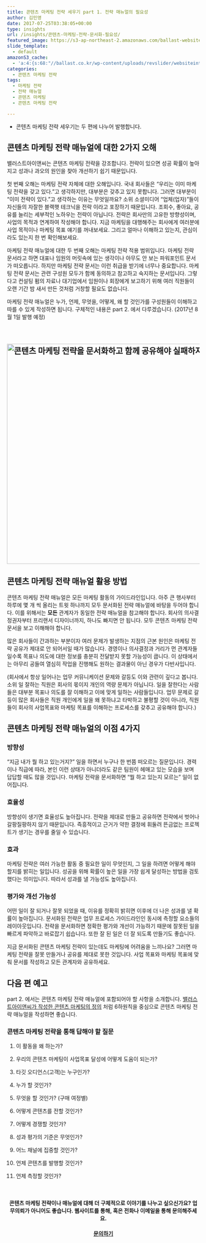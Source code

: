 ```yaml
---
title: 콘텐츠 마케팅 전략 세우기 part 1. 전략 매뉴얼의 필요성
author: 김민영
date: 2017-07-25T03:38:05+00:00
type: insights
url: /insights/콘텐츠-마케팅-전략-문서화-필요성/
featured_image: https://s3-ap-northeast-2.amazonaws.com/ballast-website-images/wp-content/uploads/2017/09/15110147/deskbg.jpg
slide_template:
  - default
amazonS3_cache:
  - 'a:4:{s:68:"//ballast.co.kr/wp-content/uploads/revslider/websiteintro/deskbg.jpg";i:51434;s:77:"//ballast.co.kr/wp-content/uploads/revslider/websiteintro/deskbg-1024x576.jpg";i:51434;s:103:"//s3-ap-northeast-2.amazonaws.com/ballast-website-images/wp-content/uploads/2017/09/15110147/deskbg.jpg";i:51434;s:112:"//s3-ap-northeast-2.amazonaws.com/ballast-website-images/wp-content/uploads/2017/09/15110147/deskbg-1024x576.jpg";i:51434;}'
categories:
  - 콘텐츠 마케팅 전략
tags:
  - 마케팅 전략
  - 전략 매뉴얼
  - 콘텐츠 마케팅
  - 콘텐츠 마케팅 전략

---
```

* 콘텐츠 마케팅 전략 세우기는 두 편에 나누어 발행합니다.

## 콘텐츠 마케팅 전략 매뉴얼에 대한 2가지 오해

밸러스트아이앤씨는 콘텐츠 마케팅 전략을 강조합니다. 전략이 있으면 성공 확률이 높아지고 성과나 과오의 원인을 찾아 개선하기 쉽기 때문입니다.

첫 번째 오해는 마케팅 전략 자체에 대한 오해입니다. 국내 회사들은 &#8220;우리는 이미 마케팅 전략을 갖고 있다.&#8221;고 생각하지만, 대부분은 갖추고 있지 못합니다. 그러면 대부분이 &#8220;이미 전략이 있다.&#8221;고 생각하는 이유는 무엇일까요? 소위 소셜미디어 &#8220;업체(업자)&#8221;들이 자신들의 자잘한 블랙햇 테크닉을 전략 이라고 포장하기 때문입니다. 조회수, 좋아요, 공유를 늘리는 세부적인 노하우는 전략이 아닙니다. 전략은 회사만의 고유한 방향성이며, 사업의 목적과 연계하여 작성해야 합니다. 지금 마케팅을 대행해주는 회사에게 여러분에 사업 목적이나 마케팅 목표 얘기를 꺼내보세요. 그리고 얼마나 이해하고 있는지, 관심이라도 있는지 한 번 확인해보세요.

마케팅 전략 매뉴얼에 대한 두 번째 오해는 마케팅 전략 적용 범위입니다. 마케팅 전략 문서라고 하면 대표나 임원의 머릿속에 있는 생각이나 아무도 안 보는 파워포인트 문서가 떠오릅니다. 하지만 마케팅 전략 문서는 이런 취급을 받기에 너무나 중요합니다. 마케팅 전략 문서는 관련 구성원 모두가 함께 동의하고 참고하고 숙지하는 문서입니다. 그렇다고 컨설팅 펌의 자료나 대기업에서 임원이나 회장에게 보고하기 위해 여러 직원들이 오랜 기간 밤 새서 만든 것처럼 거창할 필요도 없습니다.

마케팅 전략 매뉴얼은 누가, 언제, 무엇을, 어떻게, 왜 할 것인가를 구성원들이 이해하고 따를 수 있게 작성하면 됩니다. 구체적인 내용은 part 2. 에서 다루겠습니다. (2017년 8월 1일 발행 예정)

&nbsp;

## <img class="alignnone wp-image-51434 size-large" src="http://ballast.co.kr/wp-content/uploads/revslider/websiteintro/deskbg-1024x576.jpg" alt="콘텐츠 마케팅 전략을 문서화하고 함께 공유해야 실패하지 않습니다. " width="1024" height="576" srcset="https://s3-ap-northeast-2.amazonaws.com/ballast-website-images/wp-content/uploads/2017/09/15110147/deskbg-1024x576.jpg 1024w, https://s3-ap-northeast-2.amazonaws.com/ballast-website-images/wp-content/uploads/2017/09/15110147/deskbg-300x169.jpg 300w, https://s3-ap-northeast-2.amazonaws.com/ballast-website-images/wp-content/uploads/2017/09/15110147/deskbg-768x432.jpg 768w, https://s3-ap-northeast-2.amazonaws.com/ballast-website-images/wp-content/uploads/2017/09/15110147/deskbg.jpg 1500w" sizes="(max-width: 1024px) 100vw, 1024px" />

## 콘텐츠 마케팅 전략 매뉴얼 활용 방법

콘텐츠 마케팅 전략 매뉴얼은 모든 마케팅 활동의 가이드라인입니다. 아주 큰 행사부터 하루에 몇 개 씩 올리는 트윗 하나까지 모두 문서화된 전략 매뉴얼에 바탕을 두어야 합니다. 이를 위해서는 **모든** 관계자가 동일한 전략 매뉴얼을 참고해야 합니다. 회사의 의사결정권자부터 프리랜서 디자이너까지, 하나도 빠지면 안 됩니다. 모두 콘텐츠 마케팅 전략 문서을 보고 이해해야 합니다.
  
많은 회사들이 간과하는 부분이자 여러 문제가 발생하는 지점의 근본 원인은 마케팅 전략 공유가 제대로 안 되어서일 때가 많습니다. 경영이나 의사결정과 거리가 먼 관계자들일수록 목표나 의도에 대한 정보를 충분히 전달받지 못할 가능성이 큽니다. 이 상태에서는 아무리 공들여 열심히 작업을 진행해도 원하는 결과물이 아닌 경우가 다반사입니다.
  
(회사에서 항상 일어나는 업무 커뮤니케이션 문제와 갈등도 이와 관련이 깊다고 봅니다. 소위 일 잘하는 직원은 회사의 몫이지 개인의 역량 문제가 아닙니다. 일을 잘한다는 사람들은 대부분 목표나 의도를 잘 이해하고 이에 맞게 일하는 사람들입니다. 업무 문제로 갈등이 많은 회사들은 직원 개인에게 일을 왜 못하냐고 타박하고 불평할 것이 아니라, 직원들이 회사의 사업목표와 마케팅 목표를 이해하는 프로세스를 갖추고 공유해야 합니다.)

## 콘텐츠 마케팅 전략 매뉴얼의 이점 4가지

### 방향성

“지금 내가 뭘 하고 있는거지?” 일을 하면서 누구나 한 번쯤 떠오르는 질문입니다. 경력이나 직급에 따라, 본인 이런 상태가 아니더라도 같은 팀원이 헤매고 있는 모습을 보며 답답할 때도 많을 것입니다. 마케팅 전략을 문서화하면 “뭘 하고 있는지 모르는” 일이 없어집니다.

### 효율성

방향성이 생기면 효율성도 높아집니다. 전략을 제대로 만들고 공유하면 전략에서 벗어나 갈팡질팡하지 않기 때문입니다. 즉흥적이고 근거가 약한 결정에 휘둘려 뜬금없는 프로젝트가 생기는 경우를 줄일 수 있습니다.

### 효과

마케팅 전략은 여러 가능한 활동 중 필요한 일이 무엇인지, 그 일을 하려면 어떻게 해야할지를 밝히는 일입니다. 성공을 위해 확률이 높은 일을 가장 쉽게 달성하는 방법을 검토했다는 의미입니다. 따라서 성과를 낼 가능성도 높아집니다.

### 평가와 개선 가능성

어떤 일이 잘 되거나 잘못 되었을 때, 이유를 정확히 밝히면 이후에 더 나은 성과를 낼 확률이 높아집니다. 문서화된 전략은 업무 프로세스 가이드라인인 동시에 측정할 요소들의 레이아웃입니다. 전략을 문서화하면 정확한 평가와 개선이 가능하기 때문에 잘못된 일을 빠르게 파악하고 바로잡기 쉽습니다. 또한 잘 된 일은 더 잘 되도록 만들기도 좋습니다.

지금 문서화된 콘텐츠 마케팅 전략이 있는데도 마케팅에 어려움을 느끼나요? 그러면 마케팅 전략을 잘못 만들거나 공유를 제대로 못한 것입니다. 사업 목표와 마케팅 목표에 맞춰 문서를 작성하고 모든 관계자와 공유하세요.

## 다음 편 예고

part 2. 에서는 콘텐츠 마케팅 전략 매뉴얼에 포함되어야 할 사항을 소개합니다. [밸러스트아이앤씨가 작성한 콘텐츠 마케팅의 정의][1] 처럼 6하원칙을 중심으로 콘텐츠 마케팅 전략 매뉴얼을 작성하면 좋습니다.

### 콘텐츠 마케팅 전략을 통해 답해야 할 질문

1. 이 활동을 왜 하는가?
  
2. 우리의 콘텐츠 마케팅이 사업목표 달성에 어떻게 도움이 되는가?
  
3. 타깃 오디언스(고객)는 누구인가?
  
4. 누가 할 것인가?
  
5. 무엇을 할 것인가? (구매 여정별)
  
6. 어떻게 콘텐츠를 전할 것인가?
  
7. 어떻게 경쟁할 것인가?
  
8. 성과 평가의 기준은 무엇인가?
  
9. 어느 채널에 집중할 것인가?
  
10. 언제 콘텐츠를 발행할 것인가?
  
11. 언제 측정할 것인가?

&nbsp;

<h4 style="text-align: center;">
  콘텐츠 마케팅 전략이나 매뉴얼에 대해 더 구체적으로 이야기를 나누고 싶으신가요? 업무의뢰가 아니어도 좋습니다. 웹사이트를 통해, 혹은 전화나 이메일을 통해 문의해주세요.
</h4>

<h4 style="text-align: center;">
  <a href="/contact" class="btn-shortcode dt-btn-m dt-btn custom-btn-color custom-btn-hover-color fadeIn animate-element animation-builder" id="dt-btn-3"><i class="fa fa-chevron-circle-right"></i><span>문의하기</span></a>
</h4>

 [1]: http://ballast.co.kr/insights/2017524content-marketng-definition/